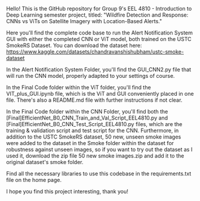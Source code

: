 Hello! This is the GitHub repository for Group 9's EEL 4810 - Introduction to Deep Learning semester project, titled: "Wildfire Detection and Response: CNNs vs ViTs on Satellite Imagery with Location-Based Alerts."

Here you'll find the complete code base to run the Alert Notification System GUI with either the completed CNN or ViT model, both trained on the USTC SmokeRS Dataset. You can download the dataset here: https://www.kaggle.com/datasets/chandravanshishubham/ustc-smoke-dataset

In the Alert Notification System Folder, you'll find the GUI_CNN2.py file that will run the CNN model, properly adapted to your settings of course.

In the Final Code folder within the ViT folder, you'll find the VIT_plus_GUI.ipynb file, which is the ViT and GUI conveniently placed in one file. There's also a README.md file with further instructions if not clear.

In the Final Code folder within the CNN Folder, you'll find both the [Final]EfficientNet_B0_CNN_Train_and_Val_Script_EEL4810.py and [Final]EfficientNet_B0_CNN_Test_Script_EEL4810.py files, which are the training & validation script and test script for the CNN. Furthermore, in addition to the USTC SmokeRS dataset, 50 new, unseen smoke images were added to the dataset in the Smoke folder within the dataset for robustness against unseen images, so if you want to try out the dataset as I used it, download the zip file 50 new smoke images.zip and add it to the original dataset's smoke folder.

Find all the necessary libraries to use this codebase in the requirements.txt file on the home page.

I hope you find this project interesting, thank you!
